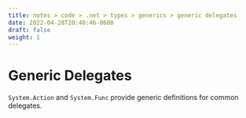 ```yaml
---
title: notes > code > .net > types > generics > generic delegates
date: 2022-04-28T20:40:46-0600
draft: false
weight: 1
---
```

# Generic Delegates
`System.Action` and `System.Func` provide generic definitions for common delegates.
